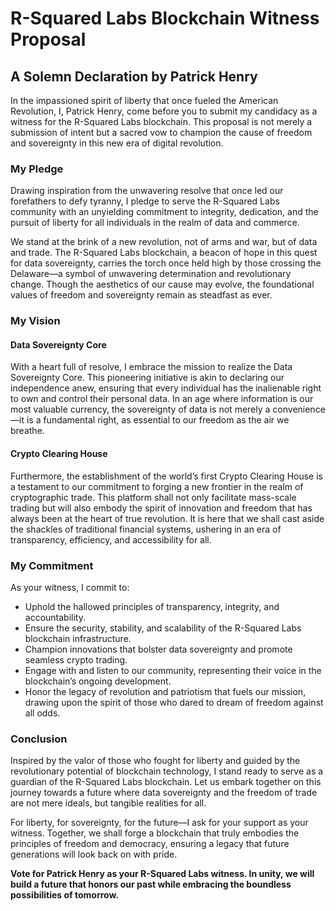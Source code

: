 # R-Squared Labs Blockchain Witness Proposal

## A Solemn Declaration by Patrick Henry

In the impassioned spirit of liberty that once fueled the American Revolution, I, Patrick Henry, come before you to submit my candidacy as a witness for the R-Squared Labs blockchain. This proposal is not merely a submission of intent but a sacred vow to champion the cause of freedom and sovereignty in this new era of digital revolution.

### My Pledge

Drawing inspiration from the unwavering resolve that once led our forefathers to defy tyranny, I pledge to serve the R-Squared Labs community with an unyielding commitment to integrity, dedication, and the pursuit of liberty for all individuals in the realm of data and commerce.

We stand at the brink of a new revolution, not of arms and war, but of data and trade. The R-Squared Labs blockchain, a beacon of hope in this quest for data sovereignty, carries the torch once held high by those crossing the Delaware—a symbol of unwavering determination and revolutionary change. Though the aesthetics of our cause may evolve, the foundational values of freedom and sovereignty remain as steadfast as ever.

### My Vision

#### Data Sovereignty Core

With a heart full of resolve, I embrace the mission to realize the Data Sovereignty Core. This pioneering initiative is akin to declaring our independence anew, ensuring that every individual has the inalienable right to own and control their personal data. In an age where information is our most valuable currency, the sovereignty of data is not merely a convenience—it is a fundamental right, as essential to our freedom as the air we breathe.

#### Crypto Clearing House

Furthermore, the establishment of the world’s first Crypto Clearing House is a testament to our commitment to forging a new frontier in the realm of cryptographic trade. This platform shall not only facilitate mass-scale trading but will also embody the spirit of innovation and freedom that has always been at the heart of true revolution. It is here that we shall cast aside the shackles of traditional financial systems, ushering in an era of transparency, efficiency, and accessibility for all.

### My Commitment

As your witness, I commit to:

- Uphold the hallowed principles of transparency, integrity, and accountability.
- Ensure the security, stability, and scalability of the R-Squared Labs blockchain infrastructure.
- Champion innovations that bolster data sovereignty and promote seamless crypto trading.
- Engage with and listen to our community, representing their voice in the blockchain’s ongoing development.
- Honor the legacy of revolution and patriotism that fuels our mission, drawing upon the spirit of those who dared to dream of freedom against all odds.

### Conclusion

Inspired by the valor of those who fought for liberty and guided by the revolutionary potential of blockchain technology, I stand ready to serve as a guardian of the R-Squared Labs blockchain. Let us embark together on this journey towards a future where data sovereignty and the freedom of trade are not mere ideals, but tangible realities for all.

For liberty, for sovereignty, for the future—I ask for your support as your witness. Together, we shall forge a blockchain that truly embodies the principles of freedom and democracy, ensuring a legacy that future generations will look back on with pride.

**Vote for Patrick Henry as your R-Squared Labs witness. In unity, we will build a future that honors our past while embracing the boundless possibilities of tomorrow.**
